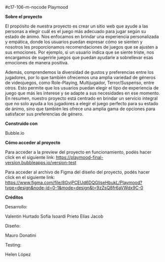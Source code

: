 #c17-106-m-nocode Playmood


**Sobre el proyecto**


El propósito de nuestra proyecto es crear un sitio web que ayude a las personas a elegir cuál es el juego más adecuado para jugar según su estado de ánimo. Nos enfocamos en brindar una experiencia personalizada y empática, donde los usuarios puedan expresar cómo se sienten y nosotros les proporcionamos recomendaciones de juegos que se ajusten a sus emociones. Por ejemplo, si un usuario indica que se siente triste, nos encargamos de sugerirle juegos que puedan ayudarle a sobrellevar esas emociones de manera positiva.

Además, comprendemos la diversidad de gustos y preferencias entre los jugadores, por lo que también ofrecemos una amplia variedad de géneros de videojuegos, como Role-Playing, Multijugador, Terror/Suspenso, entre otros. Esto permite que los usuarios puedan elegir el tipo de experiencia de juego que más les interese y se adapte a sus necesidades en ese momento. En resumen, nuestro proyecto está centrado en brindar un servicio integral que no solo ayuda a los jugadores a elegir el juego perfecto para su estado de ánimo, sino que también les ofrece una amplia gama de opciones para satisfacer sus preferencias de género.


**Construido con**

Bubble.io

**Cómo acceder al proyecto**

Para acceder a la preview del proyecto en funcionamiento, podés hacer click en el siguiente link: https://playmood-final-version.bubbleapps.io/version-test

Para acceder al archivo de Figma del diseño del proyecto, podés hacer click en el siguiente link: https://www.figma.com/file/8GvjPCEUd6DQGIiseHbukL/Playmood?type=design&node-id=0-1&mode=design&t=9zZsQ8fr6aVWdx9C-0



**Créditos**

Desarrollo: 

Valentín Hurtado
Sofía Isoardi Prieto
Elías Jacob

Diseño: 

Mauro Donatini

Testing:

Helen López





